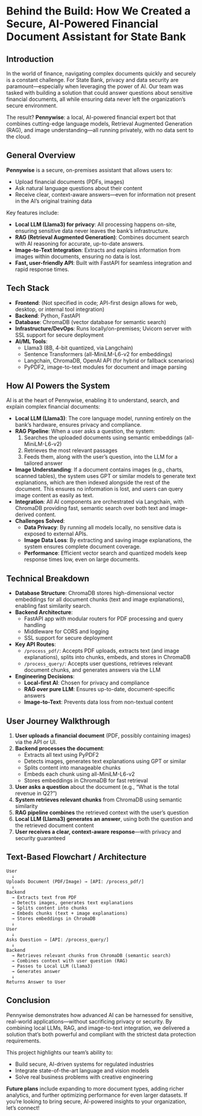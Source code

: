 # Behind the Build: How We Created a Secure, AI-Powered Financial Document Assistant for State Bank

## Introduction

In the world of finance, navigating complex documents quickly and securely is a constant challenge. For State Bank, privacy and data security are paramount—especially when leveraging the power of AI. Our team was tasked with building a solution that could answer questions about sensitive financial documents, all while ensuring data never left the organization’s secure environment.

The result? **Pennywise**: a local, AI-powered financial expert bot that combines cutting-edge language models, Retrieval Augmented Generation (RAG), and image understanding—all running privately, with no data sent to the cloud.

## General Overview

**Pennywise** is a secure, on-premises assistant that allows users to:

- Upload financial documents (PDFs, images)
- Ask natural language questions about their content
- Receive clear, context-aware answers—even for information not present in the AI’s original training data

Key features include:

- **Local LLM (Llama3) for privacy**: All processing happens on-site, ensuring sensitive data never leaves the bank’s infrastructure.
- **RAG (Retrieval Augmented Generation)**: Combines document search with AI reasoning for accurate, up-to-date answers.
- **Image-to-Text Integration**: Extracts and explains information from images within documents, ensuring no data is lost.
- **Fast, user-friendly API**: Built with FastAPI for seamless integration and rapid response times.

## Tech Stack

- **Frontend**: (Not specified in code; API-first design allows for web, desktop, or internal tool integration)
- **Backend**: Python, FastAPI
- **Database**: ChromaDB (vector database for semantic search)
- **Infrastructure/DevOps**: Runs locally/on-premises; Uvicorn server with SSL support for secure deployment
- **AI/ML Tools**:
  - Llama3 (8B, 4-bit quantized, via Langchain)
  - Sentence Transformers (all-MiniLM-L6-v2 for embeddings)
  - Langchain, ChromaDB, OpenAI API (for hybrid or fallback scenarios)
  - PyPDF2, image-to-text modules for document and image parsing

## How AI Powers the System

AI is at the heart of Pennywise, enabling it to understand, search, and explain complex financial documents:

- **Local LLM (Llama3)**: The core language model, running entirely on the bank’s hardware, ensures privacy and compliance.
- **RAG Pipeline**: When a user asks a question, the system:
  1. Searches the uploaded documents using semantic embeddings (all-MiniLM-L6-v2)
  2. Retrieves the most relevant passages
  3. Feeds them, along with the user’s question, into the LLM for a tailored answer
- **Image Understanding**: If a document contains images (e.g., charts, scanned tables), the system uses GPT or similar models to generate text explanations, which are then indexed alongside the rest of the document. This ensures no information is lost, and users can query image content as easily as text.
- **Integration**: All AI components are orchestrated via Langchain, with ChromaDB providing fast, semantic search over both text and image-derived content.
- **Challenges Solved**:
  - **Data Privacy**: By running all models locally, no sensitive data is exposed to external APIs.
  - **Image Data Loss**: By extracting and saving image explanations, the system ensures complete document coverage.
  - **Performance**: Efficient vector search and quantized models keep response times low, even on large documents.

## Technical Breakdown

- **Database Structure**: ChromaDB stores high-dimensional vector embeddings for all document chunks (text and image explanations), enabling fast similarity search.
- **Backend Architecture**:
  - FastAPI app with modular routers for PDF processing and query handling
  - Middleware for CORS and logging
  - SSL support for secure deployment
- **Key API Routes**:
  - `/process_pdf/`: Accepts PDF uploads, extracts text (and image explanations), splits into chunks, embeds, and stores in ChromaDB
  - `/process_query/`: Accepts user questions, retrieves relevant document chunks, and generates answers via the LLM
- **Engineering Decisions**:
  - **Local-first AI**: Chosen for privacy and compliance
  - **RAG over pure LLM**: Ensures up-to-date, document-specific answers
  - **Image-to-Text**: Prevents data loss from non-textual content

## User Journey Walkthrough

1. **User uploads a financial document** (PDF, possibly containing images) via the API or UI.
2. **Backend processes the document**:
   - Extracts all text using PyPDF2
   - Detects images, generates text explanations using GPT or similar
   - Splits content into manageable chunks
   - Embeds each chunk using all-MiniLM-L6-v2
   - Stores embeddings in ChromaDB for fast retrieval
3. **User asks a question** about the document (e.g., “What is the total revenue in Q2?”)
4. **System retrieves relevant chunks** from ChromaDB using semantic similarity
5. **RAG pipeline combines** the retrieved context with the user’s question
6. **Local LLM (Llama3) generates an answer**, using both the question and the retrieved document content
7. **User receives a clear, context-aware response**—with privacy and security guaranteed

## Text-Based Flowchart / Architecture

```
User
  ↓
Uploads Document (PDF/Image) → [API: /process_pdf/]
  ↓
Backend
  → Extracts text from PDF
  → Detects images, generates text explanations
  → Splits content into chunks
  → Embeds chunks (text + image explanations)
  → Stores embeddings in ChromaDB
  ↓
User
  ↓
Asks Question → [API: /process_query/]
  ↓
Backend
  → Retrieves relevant chunks from ChromaDB (semantic search)
  → Combines context with user question (RAG)
  → Passes to Local LLM (Llama3)
  → Generates answer
  ↓
Returns Answer to User
```

## Conclusion

Pennywise demonstrates how advanced AI can be harnessed for sensitive, real-world applications—without sacrificing privacy or security. By combining local LLMs, RAG, and image-to-text integration, we delivered a solution that’s both powerful and compliant with the strictest data protection requirements.

This project highlights our team’s ability to:

- Build secure, AI-driven systems for regulated industries
- Integrate state-of-the-art language and vision models
- Solve real business problems with creative engineering

**Future plans** include expanding to more document types, adding richer analytics, and further optimizing performance for even larger datasets. If you’re looking to bring secure, AI-powered insights to your organization, let’s connect!
